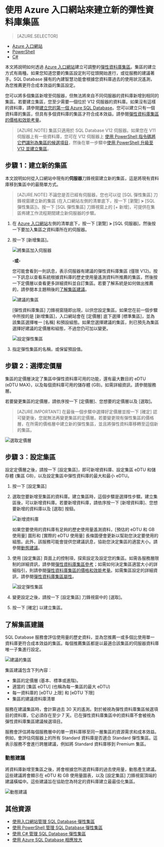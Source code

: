 <properties
	pageTitle="使用 Azure 入口網站建立新的彈性集區 | Microsoft Azure"
	description="如何將可調整的彈性資料庫集區新增至 SQL Database 組態，以便更輕鬆地進行多個資料庫的系統管理與資源共用。"
	keywords="可調整資料庫,資料庫組態"
	services="sql-database"
	documentationCenter=""
	authors="ninarn"
	manager="jhubbard"
	editor=""/>

<tags
	ms.service="sql-database"
	ms.devlang="NA"
	ms.date="07/20/2016"
	ms.author="ninarn"
	ms.workload="data-management"
	ms.topic="get-started-article"
	ms.tgt_pltfrm="NA"/>


# 使用 Azure 入口網站來建立新的彈性資料庫集區

> [AZURE.SELECTOR]
- [Azure 入口網站](sql-database-elastic-pool-create-portal.md)
- [PowerShell](sql-database-elastic-pool-create-powershell.md)
- [C#](sql-database-elastic-pool-create-csharp.md)

本文將說明如何透過 [Azure 入口網站](https://portal.azure.com/)建立可調整的[彈性資料庫集區](sql-database-elastic-pool.md)。集區的建立方式有兩種。如果您知道您要的集區設定則可從頭開始進行，或從服務的建議著手。SQL Database 擁有的內建智慧功能會根據您資料庫過去的使用狀況遙測，為您推薦更符合成本效益的集區設定。

您可以將多個集區新增至伺服器，但無法將來自不同伺服器的資料庫新增到相同的集區。若要建立集區，您至少需要一個位於 V12 伺服器的資料庫。如果沒有這樣的資料庫，請參閱[建立您的第一個 Azure SQL Database](sql-database-get-started.md)。您可以建立只有一個資料庫的集區，但具有多個資料庫的集區才符合成本效益。請參閱[彈性資料庫集區的價格和效能考量](sql-database-elastic-pool-guidance.md)。

> [AZURE.NOTE] 集區只適用於 SQL Database V12 伺服器。如果您在 V11 伺服器上有一些資料庫，您可在 V12 伺服器上 [使用 PowerShell 指令碼將它們識別為集區的候選項目](sql-database-elastic-pool-database-assessment-powershell.md)，然後在單一步驟中[使用 PowerShell 升級至 V12 並建立集區](sql-database-upgrade-server-powershell.md)。

## 步驟 1：建立新的集區

本文說明如何從入口網站中現有的**伺服器**刀鋒視窗建立新的集區，這是將現有資料庫移到集區中的最簡單方式。

> [AZURE.NOTE] 不論您是否已經有伺服器，您也可以從 [SQL 彈性集區] 刀鋒視窗建立新的集區 (在入口網站左側的清單底下，按一下 [瀏覽] **>** [SQL 彈性集區])。按一下 [SQL 彈性集區] 刀鋒視窗上的 [+ 新增]，可提供在集區佈建工作流程期間建立新伺服器的步驟。

1. 在 [Azure 入口網站](http://portal.azure.com/)左側的清單底下，按一下 [瀏覽] **>** [SQL 伺服器]，然後按一下要加入集區之資料庫所在的伺服器。
2. 按一下 [新增集區]。

    ![將集區加入伺服器](./media/sql-database-elastic-pool-create-portal/new-pool.png)

	**-或-**

	您可能會看到一則訊息，表示伺服器有建議的彈性資料庫集區 (僅限 V12)。按一下訊息以查看系統根據資料庫的歷史使用量遙測資料所推薦的集區，然後按一下定價層以查看更多詳細資料並自訂集區。若要了解系統是如何做出推薦的，請參閱本主題稍後的[了解集區建議](#understand-pool-recommendations)。

    ![建議的集區](./media/sql-database-elastic-pool-create-portal/recommended-pool.png)

    [彈性資料庫集區] 刀鋒視窗隨即出現，以供您設定集區。如果您在前一個步驟中所按的是 [新增集區]，入口網站會在 [定價層] 底下選擇 [標準集區]，並為該集區選擇唯一 [名稱] 和預設組態。如果您選擇建議的集區，則已預先為集區選擇好建議的定價層和組態，不過您仍可加以變更。

    ![設定彈性集區](./media/sql-database-elastic-pool-create-portal/configure-elastic-pool.png)

3. 指定彈性集區的名稱，或保留預設值。

## 步驟 2：選擇定價層

集區的定價層決定了集區中彈性資料庫可用的功能，還有最大數目的 eDTU (eDTU MAX)，以及每個資料庫可用的儲存體 (GB)。如需詳細資訊，請參閱服務層。

若要變更集區的定價層，請依序按一下 [定價層]、您想要的定價層以及 [選取]。

> [AZURE.IMPORTANT] 在最後一個步驟中選擇好定價層並按一下 [確定] 認可變更後，您就無法再變更集區的定價層。若要變更現有彈性集區的價格層，在所需的價格層中建立新的彈性集區，並且將彈性資料庫移轉至這個新的集區。

![選取定價層](./media/sql-database-elastic-pool-create-portal/pricing-tier.png)

## 步驟 3︰設定集區

設定定價層之後，請按一下 [設定集區]，即可新增資料庫、設定集區 eDTU 和儲存體 (集區 GB)，以及設定集區中彈性資料庫的最大和最小 eDTU。

1. 按一下 [設定集區]
2. 選取您要新增至集區的資料庫。建立集區時，這個步驟是選擇性步驟。建立集區後，可以新增資料庫。若要新增資料庫，請依序按一下 [新增資料庫]、您想要新增的資料庫以及 [選取] 按鈕。

    ![新增資料庫](./media/sql-database-elastic-pool-create-portal/add-databases.png)

    如果您要使用的資料庫有足夠的歷史使用量遙測資料，[預估的 eDTU 和 GB 使用量] 圖形和 [實際的 eDTU 使用量] 長條圖便會更新以幫助您決定要使用的組態。此外，該服務可能會提供您建議訊息，協助您決定集區的適當大小。請參閱[動態建議](#dynamic-recommendations)。

3. 使用 [設定集區] 頁面上的控制項，探索設定及設定您的集區。如需各服務層限制的詳細資訊，請參閱[彈性資料庫集區參考](sql-database-elastic-pool.md#edtu-and-storage-limits-for-elastic-pools-and-elastic-databases)；如需如何決定集區適當大小的詳細指引，則請參閱[彈性資料庫集區的價格和效能考量](sql-database-elastic-pool-guidance.md)。如需集區設定的詳細資訊，請參閱[彈性資料庫集區屬性](sql-database-elastic-pool.md#elastic-database-pool-properties)。

	![設定彈性集區](./media/sql-database-elastic-pool-create-portal/configure-performance.png)

4. 變更設定之後，請按一下 [設定集區] 刀鋒視窗中的 [選取]。
5. 按一下 [確定] 以建立集區。


## 了解集區建議

SQL Database 服務會評估使用量的歷史資料，並為您推薦一或多個比使用單一資料庫更符合成本效益的集區。每個推薦集區都是以最適合該集區的伺服器資料庫唯一子集進行設定。

![建議的集區](./media/sql-database-elastic-pool-create-portal/recommended-pool.png)

集區建議包含下列內容︰

- 集區的定價層 (基本、標準或進階)。
- 適當的 [集區 eDTU] \(也稱為每一集區的最大 eDTU)
- 每一資料庫的 [eDTU 上限] 和 [eDTU 下限]
- 集區的建議資料庫清單

服務在建議集區時，會計算過去 30 天的遙測。對於被視為彈性資料庫集區候選項目的資料庫，它必須存在至少 7 天。已在彈性資料庫集區中的資料庫不會被視為彈性資料庫集區建議候選項目。

服務會評估將每個服務層中的單一資料庫移至同一層集區的資源需求和成本效益。例如，會評估伺服器上的所有 Standard 資料庫是否適合 Standard 彈性集區。這表示服務不會進行跨層建議，例如將 Standard 資料庫移到 Premium 集區。

### 動態建議

將資料庫新增至集區之後，將會根據您所選資料庫的過去使用量，動態產生建議。這些建議將會顯示在 eDTU 和 GB 使用量圖表，以及 [設定集區] 刀鋒視窗頂端的建議橫幅中。這些建議旨在協助您為特定的資料庫建立最最佳化集區。

![動態建議](./media/sql-database-elastic-pool-create-portal/dynamic-recommendation.png)

## 其他資源

- [使用入口網站管理 SQL Database 彈性集區](sql-database-elastic-pool-manage-portal.md)
- [使用 PowerShell 管理 SQL Database 彈性集區](sql-database-elastic-pool-manage-powershell.md)
- [使用 C# 管理 SQL Database 彈性集區](sql-database-elastic-pool-manage-csharp.md)
- [使用 Azure SQL Database 相應放大](sql-database-elastic-scale-introduction.md)

<!---HONumber=AcomDC_0727_2016-->